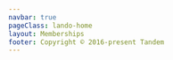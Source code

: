 ```yaml
---
navbar: true
pageClass: lando-home
layout: Memberships
footer: Copyright © 2016-present Tandem
---
```

